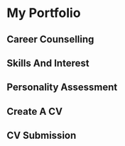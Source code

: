 My Portfolio
 =====
 Career Counselling
 ------
 Skills And Interest
 -------
 Personality Assessment
 -------
 Create A CV
 -------
 CV Submission
 -------
 
